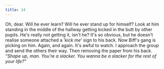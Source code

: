 ```yaml
---
title: 14
---
```


Oh, dear.
Will he ever learn?
Will he ever stand up for himself?
Look at him standing in the middle of the hallway getting kicked in the butt by other pupils.
He's really not getting it, isn't he?
It's so obvious, but he doesn't realise someone attached a &lsquo;_kick me_&rsquo; sign to his back.
Now Biff's gang is picking on him.
Again, and again.
It's awful to watch.
I approach the group and send the others their way.
Then removing the paper from his back.
_&ldquo;Shape up, man. You're a slacker. You wanna be a slacker for
the rest of your life?&rdquo;_
